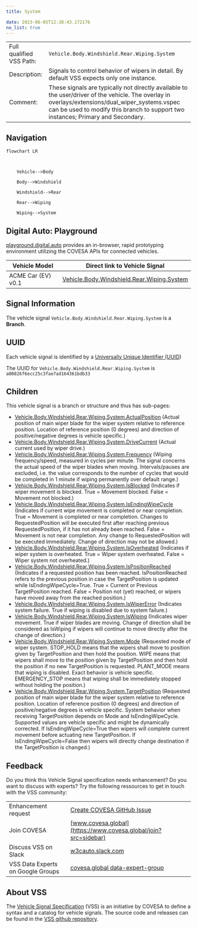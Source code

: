 ```yaml
---
title: System

date: 2023-06-05T12:38:43.172176
no_list: true
---
```



| | |
|---|---|
| Full qualified VSS Path: | `Vehicle.Body.Windshield.Rear.Wiping.System` |
| Description: | Signals to control behavior of wipers in detail. By default VSS expects only one instance. |
| Comment: | These signals are typically not directly available to the user/driver of the vehicle. The overlay in overlays/extensions/dual_wiper_systems.vspec can be used to modify this branch to support two instances; Primary and Secondary. |

## Navigation

```mermaid
flowchart LR



    Vehicle-->Body

    Body-->Windshield

    Windshield-->Rear

    Rear-->Wiping

    Wiping-->System

```


## Digital Auto: Playground

[playground.digital.auto](http://digital.auto) provides an in-browser, rapid prototyping environment utilizing the COVESA APIs for connected vehicles. 

| Vehicle Model | Direct link to Vehicle Signal |
|---|---|
| ACME Car (EV) v0.1 | [Vehicle.Body.Windshield.Rear.Wiping.System](https://digitalauto.netlify.app/model/STLWzk1WyqVVLbfymb4f/cvi/list/Vehicle.Body.Windshield.Rear.Wiping.System/) |


## Signal Information




The vehicle signal `Vehicle.Body.Windshield.Rear.Wiping.System` is a **Branch**.





## UUID

Each vehicle signal is identified by a [Universally Unique Identifier (UUID](https://en.wikipedia.org/wiki/Universally_unique_identifier))

The UUID for `Vehicle.Body.Windshield.Rear.Wiping.System` is `a00826f6ecc25c3fae7ad164361bdb33`

## Children

This vehicle signal is a branch or structure and thus has sub-pages:

- [Vehicle.Body.Windshield.Rear.Wiping.System.ActualPosition](actualposition/) (Actual position of main wiper blade for the wiper system relative to reference position. Location of reference position (0 degrees) and direction of positive/negative degrees is vehicle specific.)
- [Vehicle.Body.Windshield.Rear.Wiping.System.DriveCurrent](drivecurrent/) (Actual current used by wiper drive.)
- [Vehicle.Body.Windshield.Rear.Wiping.System.Frequency](frequency/) (Wiping frequency/speed, measured in cycles per minute. The signal concerns the actual speed of the wiper blades when moving. Intervals/pauses are excluded, i.e. the value corresponds to the number of cycles that would be completed in 1 minute if wiping permanently over default range.)
- [Vehicle.Body.Windshield.Rear.Wiping.System.IsBlocked](isblocked/) (Indicates if wiper movement is blocked. True = Movement blocked. False = Movement not blocked.)
- [Vehicle.Body.Windshield.Rear.Wiping.System.IsEndingWipeCycle](isendingwipecycle/) (Indicates if current wipe movement is completed or near completion. True = Movement is completed or near completion. Changes to RequestedPosition will be executed first after reaching previous RequestedPosition, if it has not already been reached. False = Movement is not near completion. Any change to RequestedPosition will be executed immediately. Change of direction may not be allowed.)
- [Vehicle.Body.Windshield.Rear.Wiping.System.IsOverheated](isoverheated/) (Indicates if wiper system is overheated. True = Wiper system overheated. False = Wiper system not overheated.)
- [Vehicle.Body.Windshield.Rear.Wiping.System.IsPositionReached](ispositionreached/) (Indicates if a requested position has been reached. IsPositionReached refers to the previous position in case the TargetPosition is updated while IsEndingWipeCycle=True. True = Current or Previous TargetPosition reached. False = Position not (yet) reached, or wipers have moved away from the reached position.)
- [Vehicle.Body.Windshield.Rear.Wiping.System.IsWiperError](iswipererror/) (Indicates system failure. True if wiping is disabled due to system failure.)
- [Vehicle.Body.Windshield.Rear.Wiping.System.IsWiping](iswiping/) (Indicates wiper movement. True if wiper blades are moving. Change of direction shall be considered as IsWiping if wipers will continue to move directly after the change of direction.)
- [Vehicle.Body.Windshield.Rear.Wiping.System.Mode](mode/) (Requested mode of wiper system. STOP_HOLD means that the wipers shall move to position given by TargetPosition and then hold the position. WIPE means that wipers shall move to the position given by TargetPosition and then hold the position if no new TargetPosition is requested. PLANT_MODE means that wiping is disabled. Exact behavior is vehicle specific. EMERGENCY_STOP means that wiping shall be immediately stopped without holding the position.)
- [Vehicle.Body.Windshield.Rear.Wiping.System.TargetPosition](targetposition/) (Requested position of main wiper blade for the wiper system relative to reference position. Location of reference position (0 degrees) and direction of positive/negative degrees is vehicle specific. System behavior when receiving TargetPosition depends on Mode and IsEndingWipeCycle. Supported values are vehicle specific and might be dynamically corrected. If IsEndingWipeCycle=True then wipers will complete current movement before actuating new TargetPosition. If IsEndingWipeCycle=False then wipers will directly change destination if the TargetPosition is changed.)


## Feedback

Do you think this Vehicle Signal specification needs enhancement? Do you want to discuss with experts? Try the following ressources to get in touch with the VSS community:

| | |
|---|---|
| Enhancement request | [Create COVESA GitHub Issue](https://github.com/COVESA/vehicle_signal_specification/issues/new?body=Please+describe+your+feedback&title=Signal+feedback+Vehicle.Body.Windshield.Rear.Wiping.System) |
| Join COVESA | [www.covesa.global](https://www.covesa.global/join?src=sidebar) |
| Discuss VSS on Slack | [w3cauto.slack.com](http://w3cauto.slack.com/) |
| VSS Data Experts on Google Groups | [covesa.global data-expert-group](https://groups.google.com/a/covesa.global/g/data-expert-group) |

## About VSS

The [Vehicle Signal Specification](https://covesa.github.io/vehicle_signal_specification/) (VSS)
is an initiative by COVESA to define a syntax and a catalog for vehicle signals.
The source code and releases can be found in the [VSS github repository](https://github.com/COVESA/vehicle_signal_specification).


